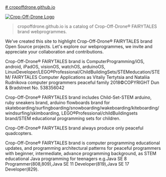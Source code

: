 <a class="header-logo" href="https://cropoffdrone.github.io"># cropoffdrone.github.io</a>

[![Crop-Off-Drone Logo](https://cropoffdrone.github.io)](https://cropoffdrone.github.io)


> cropoffdrone.github.io is a catalog of Crop-Off-Drone® FAIRYTALES brand webprogrammes.

We’ve created this site to highlight Crop-Off-Drone® FAIRYTALES brand Open Source projects. Let's explore our webprogrammes, we invite and appreciate your collaboration and contributions.

Crop-Off-Drone® FAIRYTALES brand is ComputerProgramming/iOS, android, iPadOS, visionOS, watchOS, arduinoOS, LinuxDeveloper/LEGO®Professional/ChildBuildingSets/STEMeducation/STEM/ FAIRYTALES Computer Applications as Vitaliy Tertytsia and Nataliia Rudnikova computer programmers peaceful family 2018©COPYRIGHT Dun & Bradstreet No. 538356042

Crop-Off-Drone® FAIRYTALES brand includes Child-Set-STEM arduino, ruby sneakers brand, arduino flowboards brand for skateboarding/surfingboarding/snowboarding/wakeboarding/kiteboarding/ windsurfing/skimboarding, LEGO®Professional/childBuildingsets brand/STEM educational programming sets for children.

Crop-Off-Drone® FAIRYTALES brand always produce only peaceful quadcopters.

Crop-Off-Drone® FAIRYTALES brand is computer programming educational updates, and programming architectural patterns for peaceful programmers with beginner, intermediate, advance programming background, as STEM educational Java programming for teenagers e.g.Java SE 8 Programmer(808,809),Java SE 11 Developer(819),Java SE 17 Developer(829).

